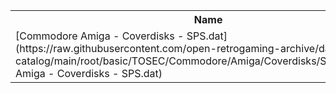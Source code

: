 <table>
<tr><th>Name</th><th>Size</th></tr>
<tr><td>[Commodore Amiga - Coverdisks - SPS.dat](https://raw.githubusercontent.com/open-retrogaming-archive/dat-catalog/main/root/basic/TOSEC/Commodore/Amiga/Coverdisks/SPS/Commodore Amiga - Coverdisks - SPS.dat)</td><td>15036</td></tr>
</table>

